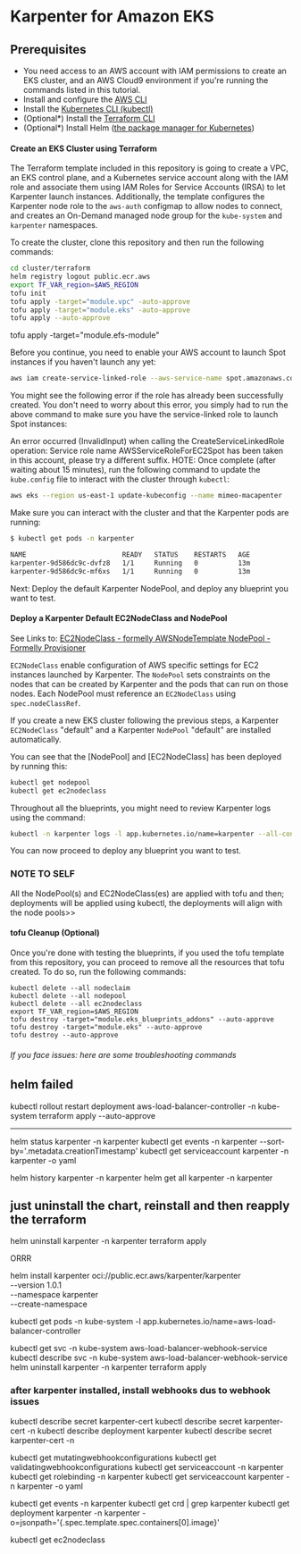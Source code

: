 # Karpenter for Amazon EKS

## Prerequisites

* You need access to an AWS account with IAM permissions to create an EKS cluster, and an AWS Cloud9 environment if you're running the commands listed in this tutorial.
* Install and configure the [AWS CLI](https://docs.aws.amazon.com/cli/latest/userguide/getting-started-install.html)
* Install the [Kubernetes CLI (kubectl)](https://kubernetes.io/docs/tasks/tools/install-kubectl-linux/)
* (Optional*) Install the [Terraform CLI](https://developer.hashicorp.com/terraform/tutorials/aws-get-started/install-cli)
* (Optional*) Install Helm ([the package manager for Kubernetes](https://helm.sh/docs/intro/install/))

#### Create an EKS Cluster using Terraform
The Terraform template included in this repository is going to create a VPC, an EKS control plane, and a Kubernetes service account along with the IAM role and associate them using IAM Roles for Service Accounts (IRSA) to let Karpenter launch instances. Additionally, the template configures the Karpenter node role to the `aws-auth` configmap to allow nodes to connect, and creates an On-Demand managed node group for the `kube-system` and `karpenter` namespaces.

To create the cluster, clone this repository and then run the following commands:

```sh
cd cluster/terraform
helm registry logout public.ecr.aws
export TF_VAR_region=$AWS_REGION
tofu init
tofu apply -target="module.vpc" -auto-approve
tofu apply -target="module.eks" -auto-approve
tofu apply --auto-approve
```
tofu apply -target="module.efs-module"

Before you continue, you need to enable your AWS account to launch Spot instances if you haven't launch any yet:

```sh
aws iam create-service-linked-role --aws-service-name spot.amazonaws.com || true
```

You might see the following error if the role has already been successfully created. You don't need to worry about this error, you simply had to run the above command to make sure you have the service-linked role to launch Spot instances:

An error occurred (InvalidInput) when calling the CreateServiceLinkedRole operation: Service role name AWSServiceRoleForEC2Spot has been taken in this account, please try a different suffix.
HOTE: Once complete (after waiting about 15 minutes), run the following command to update the `kube.config` file to interact with the cluster through `kubectl`:

```sh
aws eks --region us-east-1 update-kubeconfig --name mimeo-macapenter
```

Make sure you can interact with the cluster and that the Karpenter pods are running:

```sh
$ kubectl get pods -n karpenter

NAME                        READY   STATUS    RESTARTS   AGE
karpenter-9d586dc9c-dvfz8   1/1     Running   0          13m
karpenter-9d586dc9c-mf6xs   1/1     Running   0          13m
```

Next: Deploy the default Karpenter NodePool, and deploy any blueprint you want to test.

#### Deploy a Karpenter Default EC2NodeClass and NodePool

See Links to:
[EC2NodeClass - formelly AWSNodeTemplate ](https://karpenter.sh/preview/concepts/nodeclasses/) 
[NodePool - Formelly Provisioner](https://karpenter.sh/docs/concepts/nodepools/) 

`EC2NodeClass` enable configuration of AWS specific settings for EC2 instances launched by Karpenter. The `NodePool` sets constraints on the nodes that can be created by Karpenter and the pods that can run on those nodes. Each NodePool must reference an `EC2NodeClass` using `spec.nodeClassRef`.

If you create a new EKS cluster following the previous steps, a Karpenter `EC2NodeClass` "default" and a Karpenter `NodePool` "default" are installed automatically.

You can see that the [NodePool] and [EC2NodeClass] has been deployed by running this:

```sh
kubectl get nodepool
kubectl get ec2nodeclass
```

Throughout all the blueprints, you might need to review Karpenter logs using the command:

```sh
kubectl -n karpenter logs -l app.kubernetes.io/name=karpenter --all-containers=true -f --tail=20"
```

You can now proceed to deploy any blueprint you want to test.


### NOTE TO SELF  ####
All the NodePool(s) and EC2NodeClass(es) are applied with tofu and then;
deployments will be applied using kubectl, the deployments will align with the node pools>>
#### tofu Cleanup  (Optional)

Once you're done with testing the blueprints, if you used the tofu template from this repository, you can proceed to remove all the resources that tofu created. To do so, run the following commands:

```
kubectl delete --all nodeclaim
kubectl delete --all nodepool
kubectl delete --all ec2nodeclass
export TF_VAR_region=$AWS_REGION
tofu destroy -target="module.eks_blueprints_addons" --auto-approve
tofu destroy -target="module.eks" --auto-approve
tofu destroy --auto-approve
```

######  If you face issues: here are some troubleshooting commands
## helm failed
kubectl rollout restart deployment aws-load-balancer-controller -n kube-system
terraform apply  --auto-approve


---------------------
helm status karpenter -n karpenter
kubectl get events -n karpenter --sort-by='.metadata.creationTimestamp'
kubectl get serviceaccount karpenter -n karpenter -o yaml


helm history karpenter -n karpenter
helm get all karpenter -n karpenter

## just uninstall the chart, reinstall and then reapply the terraform
helm uninstall karpenter -n karpenter
terraform apply

ORRR

helm install karpenter oci://public.ecr.aws/karpenter/karpenter \
  --version 1.0.1 \
  --namespace karpenter \
  --create-namespace


kubectl get pods -n kube-system -l app.kubernetes.io/name=aws-load-balancer-controller

kubectl get svc -n kube-system aws-load-balancer-webhook-service
kubectl describe svc -n kube-system aws-load-balancer-webhook-service
helm uninstall karpenter -n karpenter
terraform apply


### after karpenter installed, install webhooks dus to webhook issues
kubectl describe secret karpenter-cert kubectl describe secret karpenter-cert -n <namespace>
kubectl describe deployment karpenter kubectl describe secret karpenter-cert -n <namespace>

kubectl get mutatingwebhookconfigurations
kubectl get validatingwebhookconfigurations
kubectl get serviceaccount -n karpenter
kubectl get rolebinding -n karpenter
 kubectl get serviceaccount karpenter -n karpenter -o yaml

kubectl get events -n karpenter
kubectl get crd | grep karpenter
kubectl get deployment karpenter -n karpenter -o=jsonpath='{.spec.template.spec.containers[0].image}'

kubectl get ec2nodeclass
